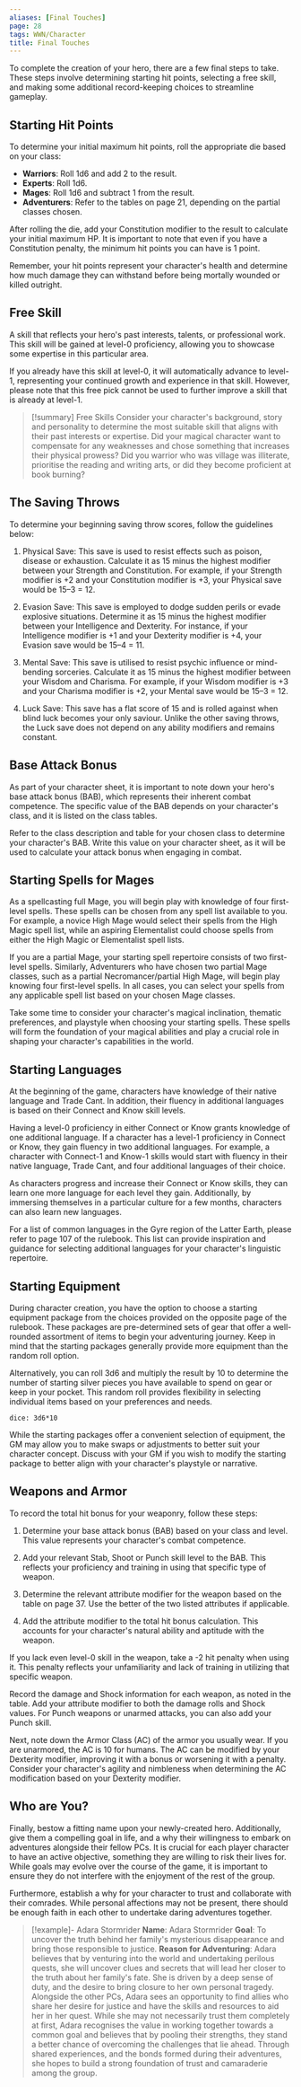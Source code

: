```yaml
---
aliases: [Final Touches]
page: 28
tags: WWN/Character
title: Final Touches
---
```


To complete the creation of your hero, there are a few final steps to take. These steps involve determining starting hit points, selecting a free skill, and making some additional record-keeping choices to streamline gameplay.

## Starting Hit Points

To determine your initial maximum hit points, roll the appropriate die based on your class:

- **Warriors**: Roll 1d6 and add 2 to the result.
- **Experts**: Roll 1d6.
- **Mages**: Roll 1d6 and subtract 1 from the result.
- **Adventurers**: Refer to the tables on page 21, depending on the partial classes chosen.

After rolling the die, add your Constitution modifier to the result to calculate your initial maximum HP. It is important to note that even if you have a Constitution penalty, the minimum hit points you can have is 1 point.

Remember, your hit points represent your character's health and determine how much damage they can withstand before being mortally wounded or killed outright.

## Free Skill

A skill that reflects your hero's past interests, talents, or professional work. This skill will be gained at level-0 proficiency, allowing you to showcase some expertise in this particular area.

If you already have this skill at level-0, it will automatically advance to level-1, representing your continued growth and experience in that skill. However, please note that this free pick cannot be used to further improve a skill that is already at level-1.

> [!summary] Free Skills
> Consider your character's background, story and personality to determine the most suitable skill that aligns with their past interests or expertise. Did your magical character want to compensate for any weaknesses and chose something that increases their physical prowess? Did you warrior who was village was illiterate, prioritise the reading and writing arts, or did they become proficient at book burning?

## The Saving Throws

To determine your beginning saving throw scores, follow the guidelines below:

1. Physical Save: This save is used to resist effects such as poison, disease or exhaustion. Calculate it as 15 minus the highest modifier between your Strength and Constitution. For example, if your Strength modifier is +2 and your Constitution modifier is +3, your Physical save would be 15–3 = 12.

2. Evasion Save: This save is employed to dodge sudden perils or evade explosive situations. Determine it as 15 minus the highest modifier between your Intelligence and Dexterity. For instance, if your Intelligence modifier is +1 and your Dexterity modifier is +4, your Evasion save would be 15–4 = 11.

3. Mental Save: This save is utilised to resist psychic influence or mind-bending sorceries. Calculate it as 15 minus the highest modifier between your Wisdom and Charisma. For example, if your Wisdom modifier is +3 and your Charisma modifier is +2, your Mental save would be 15–3 = 12.

4. Luck Save: This save has a flat score of 15 and is rolled against when blind luck becomes your only saviour. Unlike the other saving throws, the Luck save does not depend on any ability modifiers and remains constant.

## Base Attack Bonus

As part of your character sheet, it is important to note down your hero's base attack bonus (BAB), which represents their inherent combat competence. The specific value of the BAB depends on your character's class, and it is listed on the class tables.

Refer to the class description and table for your chosen class to determine your character's BAB. Write this value on your character sheet, as it will be used to calculate your attack bonus when engaging in combat.

## Starting Spells for Mages

As a spellcasting full Mage, you will begin play with knowledge of four first-level spells. These spells can be chosen from any spell list available to you. For example, a novice High Mage would select their spells from the High Magic spell list, while an aspiring Elementalist could choose spells from either the High Magic or Elementalist spell lists.

If you are a partial Mage, your starting spell repertoire consists of two first-level spells. Similarly, Adventurers who have chosen two partial Mage classes, such as a partial Necromancer/partial High Mage, will begin play knowing four first-level spells. In all cases, you can select your spells from any applicable spell list based on your chosen Mage classes.

Take some time to consider your character's magical inclination, thematic preferences, and playstyle when choosing your starting spells. These spells will form the foundation of your magical abilities and play a crucial role in shaping your character's capabilities in the world.

## Starting Languages

At the beginning of the game, characters have knowledge of their native language and Trade Cant. In addition, their fluency in additional languages is based on their Connect and Know skill levels.

Having a level-0 proficiency in either Connect or Know grants knowledge of one additional language. If a character has a level-1 proficiency in Connect or Know, they gain fluency in two additional languages. For example, a character with Connect-1 and Know-1 skills would start with fluency in their native language, Trade Cant, and four additional languages of their choice.

As characters progress and increase their Connect or Know skills, they can learn one more language for each level they gain. Additionally, by immersing themselves in a particular culture for a few months, characters can also learn new languages.

For a list of common languages in the Gyre region of the Latter Earth, please refer to page 107 of the rulebook. This list can provide inspiration and guidance for selecting additional languages for your character's linguistic repertoire.

## Starting Equipment

During character creation, you have the option to choose a starting equipment package from the choices provided on the opposite page of the rulebook. These packages are pre-determined sets of gear that offer a well-rounded assortment of items to begin your adventuring journey. Keep in mind that the starting packages generally provide more equipment than the random roll option.

Alternatively, you can roll 3d6 and multiply the result by 10 to determine the number of starting silver pieces you have available to spend on gear or keep in your pocket. This random roll provides flexibility in selecting individual items based on your preferences and needs.

`dice: 3d6*10`

While the starting packages offer a convenient selection of equipment, the GM may allow you to make swaps or adjustments to better suit your character concept. Discuss with your GM if you wish to modify the starting package to better align with your character's playstyle or narrative.

## Weapons and Armor

To record the total hit bonus for your weaponry, follow these steps:

1. Determine your base attack bonus (BAB) based on your class and level. This value represents your character's combat competence.

2. Add your relevant Stab, Shoot or Punch skill level to the BAB. This reflects your proficiency and training in using that specific type of weapon.

3. Determine the relevant attribute modifier for the weapon based on the table on page 37. Use the better of the two listed attributes if applicable.

4. Add the attribute modifier to the total hit bonus calculation. This accounts for your character's natural ability and aptitude with the weapon.
    

If you lack even level-0 skill in the weapon, take a -2 hit penalty when using it. This penalty reflects your unfamiliarity and lack of training in utilizing that specific weapon.

Record the damage and Shock information for each weapon, as noted in the table. Add your attribute modifier to both the damage rolls and Shock values. For Punch weapons or unarmed attacks, you can also add your Punch skill.

Next, note down the Armor Class (AC) of the armor you usually wear. If you are unarmored, the AC is 10 for humans. The AC can be modified by your Dexterity modifier, improving it with a bonus or worsening it with a penalty. Consider your character's agility and nimbleness when determining the AC modification based on your Dexterity modifier.

## Who are You?

Finally, bestow a fitting name upon your newly-created hero. Additionally, give them a compelling goal in life, and a why their willingness to embark on adventures alongside their fellow PCs. It is crucial for each player character to have an active objective, something they are willing to risk their lives for. While goals may evolve over the course of the game, it is important to ensure they do not interfere with the enjoyment of the rest of the group.

Furthermore, establish a why for your character to trust and collaborate with their comrades. While personal affections may not be present, there should be enough faith in each other to undertake daring adventures together.

> [!example]- Adara Stormrider
> **Name**: Adara Stormrider
> **Goal**: To uncover the truth behind her family's mysterious disappearance and bring those responsible to justice.
> **Reason for Adventuring**: Adara believes that by venturing into the world and undertaking perilous quests, she will uncover clues and secrets that will lead her closer to the truth about her family's fate. She is driven by a deep sense of duty, and the desire to bring closure to her own personal tragedy. Alongside the other PCs, Adara sees an opportunity to find allies who share her desire for justice and have the skills and resources to aid her in her quest. While she may not necessarily trust them completely at first, Adara recognises the value in working together towards a common goal and believes that by pooling their strengths, they stand a better chance of overcoming the challenges that lie ahead. Through shared experiences, and the bonds formed during their adventures, she hopes to build a strong foundation of trust and camaraderie among the group.
